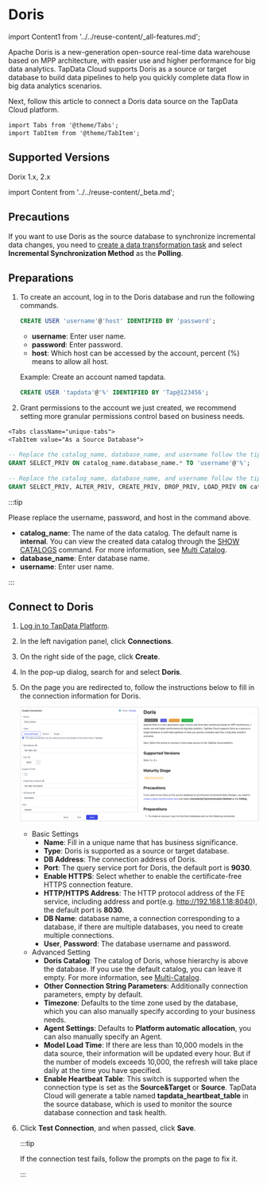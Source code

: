 # Doris

import Content1 from '../../reuse-content/_all-features.md';

<Content1 />

Apache Doris is a new-generation open-source real-time data warehouse based on MPP architecture, with easier use and higher performance for big data analytics. TapData Cloud supports Doris as a source or target database to build data pipelines to help you quickly complete data flow in big data analytics scenarios.

Next, follow this article to connect a Doris data source on the TapData Cloud platform.

```mdx-code-block
import Tabs from '@theme/Tabs';
import TabItem from '@theme/TabItem';
```

## Supported Versions

Dorix 1.x, 2.x

import Content from '../../reuse-content/_beta.md';

<Content />



## Precautions

If you want to use Doris as the source database to synchronize incremental data changes, you need to [create a data transformation task](../../user-guide/data-development/create-task.md) and select **Incremental Synchronization Method** as the **Polling**.

## Preparations

1. To create an account, log in to the Doris database and run the following commands.

   ```sql
   CREATE USER 'username'@'host' IDENTIFIED BY 'password';
   ```

   - **username**: Enter user name.
   - **password**: Enter password.
   - **host**: Which host can be accessed by the account, percent (%) means to allow all host.

   Example: Create an account named tapdata.

   ```sql
   CREATE USER 'tapdata'@'%' IDENTIFIED BY 'Tap@123456';
   ```

2. Grant permissions to the account we just created, we recommend setting more granular permissions control based on business needs.

```mdx-code-block
<Tabs className="unique-tabs">
<TabItem value="As a Source Database">
```
```sql
-- Replace the catalog_name, database_name, and username follow the tips below
GRANT SELECT_PRIV ON catalog_name.database_name.* TO 'username'@'%';
```
</TabItem>

<TabItem value="As a Target Database">

```sql
-- Replace the catalog_name, database_name, and username follow the tips below
GRANT SELECT_PRIV, ALTER_PRIV, CREATE_PRIV, DROP_PRIV, LOAD_PRIV ON catalog_name.database_name.* TO 'username'@'%';
```
</TabItem>
</Tabs>

:::tip

Please replace the username, password, and host in the command above.
* **catalog_name**: The name of the data catalog. The default name is **internal**. You can view the created data catalog through the [SHOW CATALOGS](https://doris.apache.org/zh-CN/docs/1.2/sql-manual/sql-reference/Show-Statements/SHOW-CATALOGS) command. For more information, see [Multi Catalog](https://doris.apache.org/docs/1.2/lakehouse/multi-catalog/).
* **database_name**: Enter database name.
* **username**: Enter user name.

:::



## Connect to Doris

1. [Log in to TapData Platform](../../user-guide/log-in.md).

2. In the left navigation panel, click **Connections**.

3. On the right side of the page, click **Create**.

4. In the pop-up dialog, search for and select **Doris**.

5. On the page you are redirected to, follow the instructions below to fill in the connection information for Doris.

   ![Connect Doris](../../images/connect_doris.png)

   - Basic Settings
     - **Name**: Fill in a unique name that has business significance.
     - **Type**: Doris is supported as a source or target database.
     - **DB Address**: The connection address of Doris.
     - **Port**: The query service port for Doris, the default port is **9030**.
     - **Enable HTTPS**: Select whether to enable the certificate-free HTTPS connection feature.
     - **HTTP/HTTPS Address**: The HTTP protocol address of the FE service, including address and port(e.g. http://192.168.1.18:8040), the default port is **8030**.
     - **DB Name**: database name, a connection corresponding to a database, if there are multiple databases, you need to create multiple connections.
     - **User**, **Password**: The database username and password.
   - Advanced Setting
     - **Doris Catalog**: The catalog of Doris, whose hierarchy is above the database. If you use the default catalog, you can leave it empty. For more information, see [Multi-Catalog](https://doris.apache.org/docs/1.2/lakehouse/multi-catalog/).
     - **Other Connection String Parameters**: Additionally connection parameters, empty by default.
     - **Timezone**: Defaults to the time zone used by the database, which you can also manually specify according to your business needs.
     - **Agent Settings**: Defaults to **Platform automatic allocation**, you can also manually specify an Agent.
     - **Model Load Time**: If there are less than 10,000 models in the data source, their information will be updated every hour. But if the number of models exceeds 10,000, the refresh will take place daily at the time you have specified.
     - **Enable Heartbeat Table**: This switch is supported when the connection type is set as the **Source&Target** or **Source**. TapData Cloud will generate a table named **tapdata_heartbeat_table** in the source database, which is used to monitor the source database connection and task health.

6. Click **Test Connection**, and when passed, click **Save**.

   :::tip

   If the connection test fails, follow the prompts on the page to fix it.

   :::
